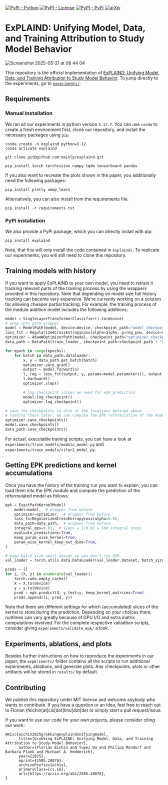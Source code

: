 
[![PyPI - Python](https://img.shields.io/badge/python-v3.12+-blue.svg)](https://pypi.org/project/explaind/0.0.2/)
[![PyPI - License](https://img.shields.io/badge/license-MIT-green.svg)](https://github.com/mainlp/explaind/blob/main/LICENSE)
[![PyPI - PyPi](https://img.shields.io/pypi/v/explaind)](https://pypi.org/project/explaind/0.0.2/)
[![arXiv](https://img.shields.io/badge/arXiv-2505.20076-<COLOR>.svg)](https://arxiv.org/abs/2505.20076)

# ExPLAIND: Unifying Model, Data, and Training Attribution to Study Model Behavior

![Screenshot 2025-05-21 at 08 44 04](https://github.com/user-attachments/assets/077ef1a3-2e37-4e3a-8434-cf6673369122)

This repository is the official implementation of [ExPLAIND: Unifying Model, Data, and Training Attribution to Study Model Behavior](https://github.com/mainlp/explaind). To jump directly to the experiments, go to [`experiments/`](https://github.com/mainlp/explaind/tree/main/experiments).


## Requirements

### Manual installation

We ran all our experiments in python version `3.12.7`. You can use `conda` to create a fresh environment first, clone our repository, and install the necessary packages using `pip`.

```
conda create -n explaind python=3.12
conda activate explaind

git clone git@github.com:mainlp/explaind.git

pip install torch torchvision numpy tqdm tensorboard pandas
```

If you also want to recreate the plots shown in the paper, you additionally need the following packages:

```setup
pip install plotly umap_learn
```

Alternatively, you can also install from the requirements file:

```setup
pip install -r requirements.txt
```

### PyPi installation

We also provide a PyPi package, which you can directly install with pip:

```setup
pip install explaind
```

Note, that this will only install the code contained in `explaind/`. To replicate our experiments, you will still need to clone this repository.

## Training models with history

If you want to apply ExPLAIND to your own model, you need to retrain it tracking relevant parts of the training process by using the wrappers provided in this repository. Note that depending on model size full history tracking can become very expensive. We're currently working on a solution for allowing cheaper partial tracking. For example, the training process of the modulo addition model includes the following additions:

```python
model = SingleLayerTransformerClassifier().to(device)
# wrap into path wrapper
model = ModelPath(model, device=device, checkpoint_path="model_checkpoint.pt")
loss_fct = RegularizedCrossEntropyLoss(alpha=alpha, p=reg_pow, device=device)
optimizer = AdamWOptimizerPath(model, checkpoint_path="optimizer_checkpoint.pt")
data_path = DataPath(train_loader, checkpoint_path=checkpoint_path + "data_checkpoint.pt", overwrite=True, full_batch=False)

for epoch in range(epochs):
    for batch in data_path.dataloader:
        x, y = data_path.get_batch(batch)
        optimizer.zero_grad()
        output = model.forward(x)
        l, reg = loss_fct(output, y, params=model.parameters(), output_reg=True)
        l.backward()
        optimizer.step()

        # log checkpoint values we need for epk prediction
        model.log_checkpoint() 
        optimizer.log_checkpoint()

# save the checkpoints to disk at the locations defined above
# loading these later, we can compute the EPK reformulation of the model
optimizer.save_checkpoints()
model.save_checkpoints()
data_path.save_checkpoints()
```

For actual, executable training scripts, you can have a look at `experiments/train_models/modulo_model.py` and `experiments/train_models/cifar2_model.py`.

## Getting EPK predictions and kernel accumulations

Once you have the history of the training run you want to explain, you can load them into the EPK module and compute the prediction of the reformulated model as follows:

```python
epk = ExactPathKernelModel(
    model=model,  # wrapper from before
    optimizer=optimizer,  # wrapper from before
    loss_fn=RegularizedCrossEntropyLoss(alpha=0.0),
    data_path=data_path,  # wrapper from before
    integral_eps=0.01,  # 1/eps = 1/0.01 = 100 integral steps
    evaluate_predictions=True,
    keep_param_wise_kernel=True,
    param_wise_kernel_keep_out_dims=True,
)

# make batch size small enough so you don't run OOM
val_loader = torch.utils.data.DataLoader(val_loader.dataset, batch_size=100, shuffle=False)

preds = []
for i, (X, y) in enumerate(val_loader):
    torch.cuda.empty_cache()
    X = X.to(device)
    y = y.to(device)
    pred = epk.predict(X, y_test=y, keep_kernel_matrices=True)
    preds.append((i, pred, y))
```

Note that there are different settings for which (accumulated) slices of the kernel to store during the prediction. Depending on your choices there, runtimes can vary greatly because of GPU I/O and extra matrix computations involved. For the complete respective valiadtion scripts, consider giving `experiments/validate_epk/` a look.

## Experiments, ablations, and plots

Besides further instructions on how to reproduce the experiments in our paper, the `experiments/` folder contains all the scripts to run additional experiments, ablations, and generate plots. Any checkpoints, plots or other artifacts will be stored in `results/` by default.


## Contributing

We publish this repository under MIT license and welcome anybody who wants to contribute. If you have a question or an idea, feel free to reach out to Florian (feichin[at]cis[dot]lmu[dot]de) or simply start a pull request/issue.

If you want to use our code for your own projects, please consider citing our work:

```
@misc{eichin2025grokkingexplaindunifyingmodel,
      title={Grokking ExPLAIND: Unifying Model, Data, and Training Attribution to Study Model Behavior}, 
      author={Florian Eichin and Yupei Du and Philipp Mondorf and Barbara Plank and Michael A. Hedderich},
      year={2025},
      eprint={2505.20076},
      archivePrefix={arXiv},
      primaryClass={cs.LG},
      url={https://arxiv.org/abs/2505.20076}, 
}
```

